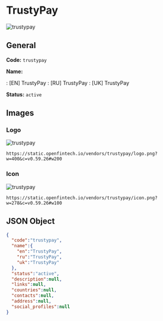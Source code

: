 
# TrustyPay 
![trustypay](https://static.openfintech.io/vendors/trustypay/logo.png?w=400&c=v0.59.26#w200)  

## General 
 
**Code:** `trustypay` 
 
**Name:** 
 
:	[EN] TrustyPay 
:	[RU] TrustyPay 
:	[UK] TrustyPay 
 
**Status:** `active` 
 

## Images 

### Logo 
 
![trustypay](https://static.openfintech.io/vendors/trustypay/logo.png?w=400&c=v0.59.26#w200)  

```
https://static.openfintech.io/vendors/trustypay/logo.png?w=400&c=v0.59.26#w200
```  

### Icon 
 
![trustypay](https://static.openfintech.io/vendors/trustypay/icon.png?w=278&c=v0.59.26#w100)  

```
https://static.openfintech.io/vendors/trustypay/icon.png?w=278&c=v0.59.26#w100
```  

## JSON Object 

```json
{
  "code":"trustypay",
  "name":{
    "en":"TrustyPay",
    "ru":"TrustyPay",
    "uk":"TrustyPay"
  },
  "status":"active",
  "description":null,
  "links":null,
  "countries":null,
  "contacts":null,
  "address":null,
  "social_profiles":null
}
```  
